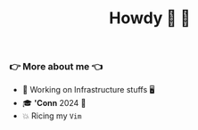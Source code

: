 <h1 align="center"> Howdy 👋 👋 </h1>
<br />

### :point_right: More about me :point_left:
* 🔭 Working on Infrastructure stuffs :desktop_computer:
* 🎓 **'Conn** 2024 :dromedary_camel:
* :collision: Ricing my `Vim` 
